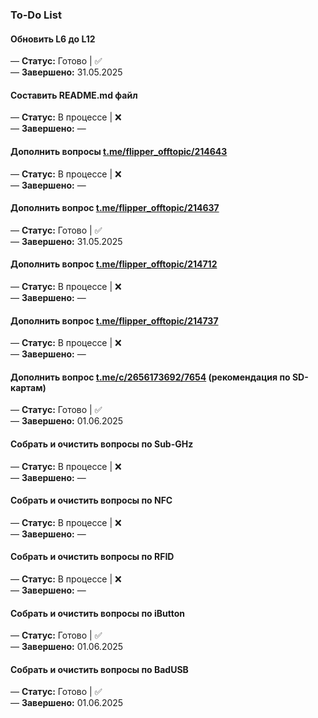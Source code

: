 ### To-Do List

#### Обновить L6 до L12
— **Статус:** Готово | ✅  
— **Завершено:** 31.05.2025  

#### Составить README.md файл
— **Статус:** В процессе | ❌  
— **Завершено:** —  

#### Дополнить вопросы [t.me/flipper_offtopic/214643](https://t.me/flipper_offtopic/214643)
— **Статус:** В процессе | ❌  
— **Завершено:** —  

#### Дополнить вопрос [t.me/flipper_offtopic/214637](https://t.me/flipper_offtopic/214637)
— **Статус:** Готово | ✅  
— **Завершено:** 31.05.2025  

#### Дополнить вопрос [t.me/flipper_offtopic/214712](https://t.me/flipper_offtopic/214712)
— **Статус:** В процессе | ❌  
— **Завершено:** —  

#### Дополнить вопрос [t.me/flipper_offtopic/214737](https://t.me/flipper_offtopic/214737)
— **Статус:** В процессе | ❌  
— **Завершено:** —  

#### Дополнить вопрос [t.me/c/2656173692/7654](https://t.me/c/2656173692/7654) (рекомендация по SD-картам)
— **Статус:** Готово | ✅  
— **Завершено:** 01.06.2025  

#### Собрать и очистить вопросы по Sub-GHz
— **Статус:** В процессе | ❌  
— **Завершено:** —  

#### Собрать и очистить вопросы по NFC
— **Статус:** В процессе | ❌  
— **Завершено:** —  

#### Собрать и очистить вопросы по RFID
— **Статус:** В процессе | ❌  
— **Завершено:** —  

#### Собрать и очистить вопросы по iButton
— **Статус:** Готово | ✅  
— **Завершено:** 01.06.2025  

#### Собрать и очистить вопросы по BadUSB
— **Статус:** Готово | ✅  
— **Завершено:** 01.06.2025  

